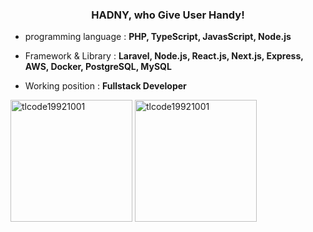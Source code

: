 <h3 align="center">HADNY, who Give User Handy!</h3>


- programming language : **PHP, TypeScript, JavasScript, Node.js**

- Framework & Library : **Laravel, Node.js, React.js, Next.js, Express, AWS, Docker, PostgreSQL, MySQL**

- Working position : **Fullstack Developer**

<div style="display: block;justify-content: center; gap: 20px">
  <div style="display: block;justify-content: center; gap: 20px">
  <img align="center" height="195px" src="https://github-readme-stats.vercel.app/api?username=tlcode19921001&show_icons=true&locale=en" alt="tlcode19921001" />
  <img align="center" height="195px" src="https://github-readme-stats.vercel.app/api/top-langs/?username=tlcode19921001&layout=compact" alt="tlcode19921001" />
</div>
</div>
